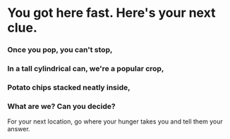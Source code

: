 # You got here fast. Here's your next clue.

### Once you pop, you can't stop, 
### In a tall cylindrical can, we're a popular crop, 
### Potato chips stacked neatly inside, 
### What are we? Can you decide?


For your next location, go where your hunger takes you and tell them your answer.


